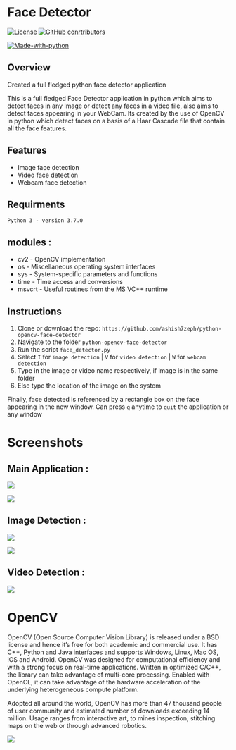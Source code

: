 # Face Detector

[![License](https://img.shields.io/github/license/ashish7zeph/python-opencv-face-detector.svg?style=for-the-badge)](https://github.com/ashish7zeph/python-opencv-face-detector/blob/master/LICENSE)
[![GitHub conrtributors](https://img.shields.io/github/contributors/ashish7zeph/python-opencv-face-detector.svg?style=for-the-badge)](https://github.com/ashish7zeph/python-opencv-face-detector/graphs/contributors)

[![Made-with-python](https://forthebadge.com/images/badges/made-with-python.svg)](https://www.python.org/)

## Overview

Created a full fledged python face detector application

This is a full fledged Face Detector application in python which aims to detect faces in any Image or detect any faces in a video file, also aims to detect faces appearing in your WebCam. Its created by the use of OpenCV in python which detect faces on a basis of a Haar Cascade file that contain all the face features.

## Features

* Image face detection
* Video face detection
* Webcam face detection

## Requirments

`Python 3 - version 3.7.0`

## modules :

* cv2 - OpenCV implementation
* os - Miscellaneous operating system interfaces
* sys - System-specific parameters and functions
* time - Time access and conversions
* msvcrt - Useful routines from the MS VC++ runtime

## Instructions

1. Clone or download the repo: `https://github.com/ashish7zeph/python-opencv-face-detector`
2. Navigate to the folder `python-opencv-face-detector`
3. Run the script `face_detector.py`
4. Select `I` for `image detection` | `V` for `video detection` | `W` for `webcam detection`
5. Type in the image or video name respectively, if image is in the same folder
6. Else type the location of the image on the system

Finally, face detected is referenced by a rectangle box on the face appearing in the new window. 
Can press `q` anytime to `quit` the application or any window

# Screenshots

## Main Application :

![](https://github.com/ashish7zeph/python-opencv-face-detector/blob/master/screenshots/img1.png)

![](https://github.com/ashish7zeph/python-opencv-face-detector/blob/master/screenshots/img2.png)

## Image Detection :

![](https://github.com/ashish7zeph/python-opencv-face-detector/blob/master/screenshots/img3.png)

![](https://github.com/ashish7zeph/python-opencv-face-detector/blob/master/screenshots/img4.png)

## Video Detection :

![](https://github.com/ashish7zeph/python-opencv-face-detector/blob/master/screenshots/img5.png)


# OpenCV

OpenCV (Open Source Computer Vision Library) is released under a BSD license and hence it’s free for both academic and commercial use. It has C++, Python and Java interfaces and supports Windows, Linux, Mac OS, iOS and Android. OpenCV was designed for computational efficiency and with a strong focus on real-time applications. Written in optimized C/C++, the library can take advantage of multi-core processing. Enabled with OpenCL, it can take advantage of the hardware acceleration of the underlying heterogeneous compute platform.

Adopted all around the world, OpenCV has more than 47 thousand people of user community and estimated number of downloads exceeding 14 million. Usage ranges from interactive art, to mines inspection, stitching maps on the web or through advanced robotics.

![](https://i1.wp.com/omgfoss.com/wp-content/uploads/2018/08/opencv_hor_900_1.jpg?ssl=1)
